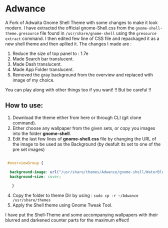 # Adwance
A Fork of Adwaita Gnome Shell Theme with some changes to make it look modern.
I have extracted the official gnome-Shell.css from the `gnome-shell-theme.gresource` file found in `/usr/share/gnome-shell` using the `gresource extract` command. I then edited few line of CSS file and repackaged it as a new shell theme and then apllied it.
The changes I made are :
1. Reduce the size of top panel to : 1.7e
2. Made Search bar translucent.
3. Made Dash translucent.
4. Made App Folder translucent.
5. Removed the gray background from the overview and replaced with image of my choice.

You can play along with other things too if you want!
!! But be careful !!

## How to use:

1. Download the theme either from here or through CLI (git clone command).
2. Either choose any wallpaper from the given sets, or copy you images into the folder **gnome-shell**.
3. Edit the last few lines of **gnome-shell.css** file by changing the URL of the image to be used as the Background (by deafult its set to one of the pre set images)

``` css

 #overviewGroup {

  background-image: url("/usr/share/themes/Adwance/gnome-shell/WaterBlur.jpg");
  background-size: cover;
        
   }

```

4. Copy the folder to theme Dir by using :
`sudo cp -r ~/Adwance /usr/share/themes`
5. Apply the Shell theme using Gnome Tweak Tool.
      
I have put the Shell-Theme and some accompanying wallpapers with their blurred and darkened counter parts for the maximum effect!
